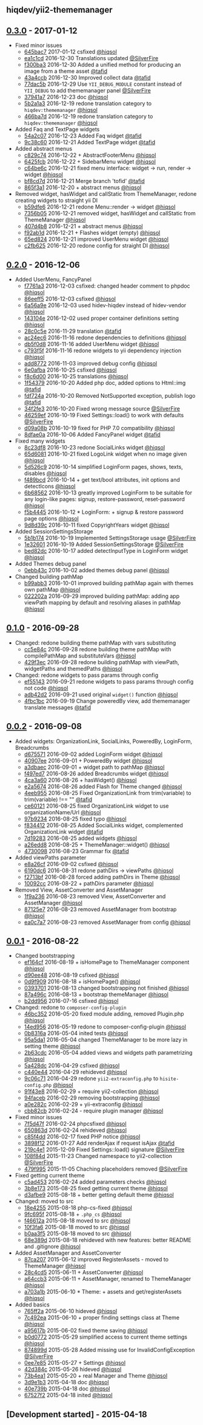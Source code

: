 hiqdev/yii2-thememanager
------------------------

## [0.3.0] - 2017-01-12

- Fixed minor issues
    - [645bac7] 2017-01-12 csfixed [@hiqsol]
    - [ea1c1cd] 2016-12-30 Translations updated [@SilverFire]
    - [f300ba3] 2016-12-30 Added a unified method for producing an image from a theme asset [@tafid]
    - [43a4ccb] 2016-12-30 Improved collect data [@tafid]
    - [77dac5b] 2016-12-29 Use `YII_DEBUG_MODULE` constant instead of `YII_DEBUG` to add thememanager panel [@SilverFire]
    - [37941a7] 2016-12-23 doc [@hiqsol]
    - [5b2a1a3] 2016-12-19 redone translation category to `hiqdev:thememanager` [@hiqsol]
    - [466ba7d] 2016-12-19 redone translation category to `hiqdev:thememanager` [@hiqsol]
- Added Faq and TextPage widgets
    - [54a2c07] 2016-12-23 Added Faq widget [@tafid]
    - [9c38c60] 2016-12-21 Added TextPage widget [@tafid]
- Added abstract menus
    - [c829c74] 2016-12-22 + AbstractFooterMenu [@hiqsol]
    - [6425fcb] 2016-12-22 + SidebarMenu widget [@hiqsol]
    - [c64be6c] 2016-12-21 fixed menu interface: widget -> run, render -> widget [@hiqsol]
    - [bf8cd7d] 2016-12-21 Merge branch 'tofid' [@tafid]
    - [865f3a1] 2016-12-20 + abstract menus [@hiqsol]
- Removed widget, hasWidget and callStatic from ThemeManager, redone creating widgets to straight yii DI
    - [b59dfe6] 2016-12-21 redone Menu::render -> widget [@hiqsol]
    - [7356b05] 2016-12-21 removed widget, hasWidget and callStatic from ThemeManager [@hiqsol]
    - [407d4b8] 2016-12-21 + abstract menus [@hiqsol]
    - [f92ab1d] 2016-12-21 + Flashes widget (empty) [@hiqsol]
    - [65ed824] 2016-12-21 improved UserMenu widget [@hiqsol]
    - [c2fb625] 2016-12-20 redone config for straight DI [@hiqsol]

## [0.2.0] - 2016-12-06

- Added UserMenu, FancyPanel
    - [f7761a3] 2016-12-03 csfixed: changed header comment to phpdoc [@hiqsol]
    - [86eeff5] 2016-12-03 csfixed [@hiqsol]
    - [6a56a9e] 2016-12-03 used hidev-hiqdev instead of hidev-vendor [@hiqsol]
    - [143104e] 2016-12-02 used proper container definitions setting [@hiqsol]
    - [28c0c5e] 2016-11-29 translation [@tafid]
    - [ac24ec6] 2016-11-16 redone dependencies to definitions [@hiqsol]
    - [db5f0d8] 2016-11-16 added UserMenu widget [@hiqsol]
    - [c793f5f] 2016-11-16 redone widgets to yii dependency injection [@hiqsol]
    - [add8772] 2016-11-03 improved debug config [@hiqsol]
    - [6e0afba] 2016-10-25 csfixed [@hiqsol]
    - [f8c6d00] 2016-10-25 translations [@hiqsol]
    - [1f54379] 2016-10-20 Added php doc, added options to Html::img [@tafid]
    - [fdf724a] 2016-10-20 Removed NotSupported exception, publish logo [@tafid]
    - [34f2fe3] 2016-10-20 Fixed wrong message source [@SilverFire]
    - [46259ef] 2016-10-19 Fixed Settings::load() to work with defaults [@SilverFire]
    - [d09a08b] 2016-10-19 fixed for PHP 7.0 compatibility [@hiqsol]
    - [8dfae0a] 2016-10-06 Added FancyPanel widget [@tafid]
- Fixed many widgets
    - [8c23df8] 2016-10-23 redone SocialLinks widget [@hiqsol]
    - [65d6081] 2016-10-21 fixed LogoLink widget when no image given [@hiqsol]
    - [5d526c9] 2016-10-14 simplified LoginForm pages, shows, texts, disables [@hiqsol]
    - [f489bcd] 2016-10-14 + get text/bool attributes, init options and detectIcons [@hiqsol]
    - [6b68562] 2016-10-13 greatly improved LoginForm to be suitable for any login-like pages: signup, restore-password, reset-password [@hiqsol]
    - [f5b4445] 2016-10-12 * LoginForm: + signup & restore password page options [@hiqsol]
    - [9d8d39c] 2016-10-11 fixed CopyrightYears widget [@hiqsol]
- Added SessionSettingsStorage
    - [5b1b174] 2016-10-19 Implemented SettingsStorage usage [@SilverFire]
    - [1e32601] 2016-10-19 Added SessionSettingsStorage [@SilverFire]
    - [bed82dc] 2016-10-17 added detectInputType in LoginForm widget [@hiqsol]
- Added Themes debug panel
    - [0ebb43c] 2016-10-02 added themes debug panel [@hiqsol]
- Changed building pathMap
    - [b99abb3] 2016-10-01 improved building pathMap again with themes own pathMap [@hiqsol]
    - [022202a] 2016-09-29 improved building pathMap: adding app viewPath mapping by default and resolving aliases in pathMap [@hiqsol]

## [0.1.0] - 2016-09-28

- Changed: redone building theme pathMap with vars substituting
    - [cc5e84c] 2016-09-28 redone building theme pathMap with compilePathMap and substituteVars [@hiqsol]
    - [429f3ec] 2016-09-28 redone building pathMap with viewPath, widgetPaths and themedPaths [@hiqsol]
- Changed: redone widgets to pass params through config
    - [ef55143] 2016-09-21 redone widgets to pass params through config not code [@hiqsol]
    - [adb42d2] 2016-09-21 used original `widget()` function [@hiqsol]
    - [4fbc1bc] 2016-09-19 Change poweredBy view, add thememanager translate messages [@tafid]

## [0.0.2] - 2016-09-08

- Added widgets: OrganizationLink, SocialLinks, PoweredBy, LoginForm, Breadcrumbs
    - [d675571] 2016-09-02 added LoginForm widget [@hiqsol]
    - [40907ee] 2016-09-01 + PoweredBy widget [@hiqsol]
    - [a3dbaec] 2016-09-01 + widget path to pathMap [@hiqsol]
    - [f497ed7] 2016-08-26 added Breadcrumbs widget [@hiqsol]
    - [4ca3a60] 2016-08-26 + hasWidget() [@hiqsol]
    - [e2a5674] 2016-08-26 added Flash for Theme changed [@hiqsol]
    - [4eeb955] 2016-08-25 Fixed OrganizationLink from trim(variable) to trim(variable) !== "" [@tafid]
    - [ce60121] 2016-08-25 fixed OrganizationLink widget to use organizationName/Url [@hiqsol]
    - [97b9234] 2016-08-25 fixed typo [@hiqsol]
    - [f834412] 2016-08-25 Added SocialLinks widget, complemented OrganizationLink widget [@tafid]
    - [7d19283] 2016-08-25 added widgets [@hiqsol]
    - [a26edd8] 2016-08-25 + ThemeManager::widget() [@hiqsol]
    - [4730098] 2016-08-23 Grammar fix [@tafid]
- Added viewPaths parameter
    - [e8a26cf] 2016-09-02 csfixed [@hiqsol]
    - [6190dc6] 2016-08-31 redone pathDirs -> viewPaths [@hiqsol]
    - [f2713bf] 2016-08-28 forced adding pathDirs in Theme [@hiqsol]
    - [10092cc] 2016-08-22 + pathDirs parameter [@hiqsol]
- Removed View, AssetConverter and AssetManager
    - [1f9a236] 2016-08-23 removed View, AssetConverter and AssetManager [@hiqsol]
    - [87125e7] 2016-08-23 removed AssetManager from bootstrap [@hiqsol]
    - [ea0c7a7] 2016-08-23 removed AssetManager from config [@hiqsol]

## [0.0.1] - 2016-08-22

- Changed bootstrapping
    - [ef164cf] 2016-08-19 + isHomePage to ThemeManager component [@hiqsol]
    - [d90ee48] 2016-08-19 csfixed [@hiqsol]
    - [0d9f909] 2016-08-18 + isHomePage() [@hiqsol]
    - [0393701] 2016-08-13 changed bootstrapping not finished [@hiqsol]
    - [87a496c] 2016-08-13 + bootstrap themeManager [@hiqsol]
    - [b2dd956] 2016-07-16 csfixed [@hiqsol]
- Changed: redone to `composer-config-plugin`
    - [46bc352] 2016-05-20 fixed module adding, removed Plugin.php [@hiqsol]
    - [14ed956] 2016-05-19 redone to composer-config-plugin [@hiqsol]
    - [0b8316a] 2016-05-04 inited tests [@hiqsol]
    - [95a5da1] 2016-05-04 changed ThemeManager to be more lazy in setting theme [@hiqsol]
    - [2b63cdc] 2016-05-04 added views and widgets path parametrizing [@hiqsol]
    - [5a428dc] 2016-04-29 csfixed [@hiqsol]
    - [c440e44] 2016-04-29 rehideved [@hiqsol]
    - [9c06c71] 2016-04-29 redone `yii2-extraconfig.php` to `hisite-config.php` [@hiqsol]
    - [91f43e8] 2016-02-29 + require yii2-collection [@hiqsol]
    - [94faceb] 2016-02-29 removing bootstrapping [@hiqsol]
    - [a0e282c] 2016-02-29 + yii-extraconfig [@hiqsol]
    - [cbb82cb] 2016-02-24 - require plugin manager [@hiqsol]
- Fixed minor issues
    - [7f5d47f] 2016-02-24 phpcsfixed [@hiqsol]
    - [650863d] 2016-02-24 rehideved [@hiqsol]
    - [c85f4dd] 2016-02-17 fixed PHP notice [@hiqsol]
    - [3898f12] 2016-01-27 Add renderAjax if request isAjax [@tafid]
    - [219c4e1] 2015-12-09 Fixed Settings::load() signature [@SilverFire]
    - [108f84d] 2015-11-23 Changed namespace to yii2-collection [@SilverFire]
    - [479f995] 2015-11-05 Chaching placeholders removed [@SilverFire]
- Fixed getting current theme
    - [c5ad453] 2016-02-24 added parameters checks [@hiqsol]
    - [3b8e173] 2015-08-25 fixed getting current theme [@hiqsol]
    - [d3afbe9] 2015-08-18 + better getting default theme [@hiqsol]
- Changed: moved to src
    - [18e4255] 2015-08-18 php-cs-fixed [@hiqsol]
    - [9fc695f] 2015-08-18 + `.php_cs` [@hiqsol]
    - [f46612a] 2015-08-18 moved to src [@hiqsol]
    - [10f3fa6] 2015-08-18 moved to src [@hiqsol]
    - [b0aa3f5] 2015-08-18 moved to src [@hiqsol]
    - [68e389d] 2015-08-18 rehideved with new features: better README and .gitignore [@hiqsol]
- Added AssetManager and AssetConverter
    - [87ca207] 2015-06-12 improved RegisterAssets - moved to ThemeManager [@hiqsol]
    - [28c4cd5] 2015-06-11 + AssetConverter [@hiqsol]
    - [a64ccb3] 2015-06-11 + AssetManager, renamed to ThemeManager [@hiqsol]
    - [a703a1b] 2015-06-10 * Theme: + assets and get/registerAssets [@hiqsol]
- Added basics
    - [765ff2a] 2015-06-10 hideved [@hiqsol]
    - [7c492ea] 2015-06-10 + proper finding settings class at Theme [@hiqsol]
    - [a95617b] 2015-06-02 fixed theme saving [@hiqsol]
    - [b0d0772] 2015-05-29 simplified access to current theme settings [@hiqsol]
    - [874899d] 2015-05-28 Added missing use for InvalidConfigException [@SilverFire]
    - [0ee7e85] 2015-05-27 + Settings [@hiqsol]
    - [42d384c] 2015-05-26 hideved [@hiqsol]
    - [73b4ea1] 2015-05-20 + real Manager and Theme [@hiqsol]
    - [3d9e1b3] 2015-04-18 doc [@hiqsol]
    - [40e739b] 2015-04-18 doc [@hiqsol]
    - [67527f2] 2015-04-18 inited [@hiqsol]

## [Development started] - 2015-04-18

[@hiqsol]: https://github.com/hiqsol
[sol@hiqdev.com]: https://github.com/hiqsol
[@SilverFire]: https://github.com/SilverFire
[d.naumenko.a@gmail.com]: https://github.com/SilverFire
[@tafid]: https://github.com/tafid
[andreyklochok@gmail.com]: https://github.com/tafid
[@BladeRoot]: https://github.com/BladeRoot
[bladeroot@gmail.com]: https://github.com/BladeRoot
[46bc352]: https://github.com/hiqdev/yii2-thememanager/commit/46bc352
[14ed956]: https://github.com/hiqdev/yii2-thememanager/commit/14ed956
[0b8316a]: https://github.com/hiqdev/yii2-thememanager/commit/0b8316a
[95a5da1]: https://github.com/hiqdev/yii2-thememanager/commit/95a5da1
[2b63cdc]: https://github.com/hiqdev/yii2-thememanager/commit/2b63cdc
[5a428dc]: https://github.com/hiqdev/yii2-thememanager/commit/5a428dc
[c440e44]: https://github.com/hiqdev/yii2-thememanager/commit/c440e44
[9c06c71]: https://github.com/hiqdev/yii2-thememanager/commit/9c06c71
[91f43e8]: https://github.com/hiqdev/yii2-thememanager/commit/91f43e8
[94faceb]: https://github.com/hiqdev/yii2-thememanager/commit/94faceb
[a0e282c]: https://github.com/hiqdev/yii2-thememanager/commit/a0e282c
[cbb82cb]: https://github.com/hiqdev/yii2-thememanager/commit/cbb82cb
[7f5d47f]: https://github.com/hiqdev/yii2-thememanager/commit/7f5d47f
[650863d]: https://github.com/hiqdev/yii2-thememanager/commit/650863d
[c85f4dd]: https://github.com/hiqdev/yii2-thememanager/commit/c85f4dd
[3898f12]: https://github.com/hiqdev/yii2-thememanager/commit/3898f12
[219c4e1]: https://github.com/hiqdev/yii2-thememanager/commit/219c4e1
[108f84d]: https://github.com/hiqdev/yii2-thememanager/commit/108f84d
[479f995]: https://github.com/hiqdev/yii2-thememanager/commit/479f995
[c5ad453]: https://github.com/hiqdev/yii2-thememanager/commit/c5ad453
[3b8e173]: https://github.com/hiqdev/yii2-thememanager/commit/3b8e173
[d3afbe9]: https://github.com/hiqdev/yii2-thememanager/commit/d3afbe9
[18e4255]: https://github.com/hiqdev/yii2-thememanager/commit/18e4255
[9fc695f]: https://github.com/hiqdev/yii2-thememanager/commit/9fc695f
[f46612a]: https://github.com/hiqdev/yii2-thememanager/commit/f46612a
[10f3fa6]: https://github.com/hiqdev/yii2-thememanager/commit/10f3fa6
[b0aa3f5]: https://github.com/hiqdev/yii2-thememanager/commit/b0aa3f5
[68e389d]: https://github.com/hiqdev/yii2-thememanager/commit/68e389d
[87ca207]: https://github.com/hiqdev/yii2-thememanager/commit/87ca207
[28c4cd5]: https://github.com/hiqdev/yii2-thememanager/commit/28c4cd5
[a64ccb3]: https://github.com/hiqdev/yii2-thememanager/commit/a64ccb3
[a703a1b]: https://github.com/hiqdev/yii2-thememanager/commit/a703a1b
[765ff2a]: https://github.com/hiqdev/yii2-thememanager/commit/765ff2a
[7c492ea]: https://github.com/hiqdev/yii2-thememanager/commit/7c492ea
[a95617b]: https://github.com/hiqdev/yii2-thememanager/commit/a95617b
[b0d0772]: https://github.com/hiqdev/yii2-thememanager/commit/b0d0772
[874899d]: https://github.com/hiqdev/yii2-thememanager/commit/874899d
[0ee7e85]: https://github.com/hiqdev/yii2-thememanager/commit/0ee7e85
[42d384c]: https://github.com/hiqdev/yii2-thememanager/commit/42d384c
[73b4ea1]: https://github.com/hiqdev/yii2-thememanager/commit/73b4ea1
[3d9e1b3]: https://github.com/hiqdev/yii2-thememanager/commit/3d9e1b3
[40e739b]: https://github.com/hiqdev/yii2-thememanager/commit/40e739b
[67527f2]: https://github.com/hiqdev/yii2-thememanager/commit/67527f2
[ef164cf]: https://github.com/hiqdev/yii2-thememanager/commit/ef164cf
[d90ee48]: https://github.com/hiqdev/yii2-thememanager/commit/d90ee48
[0d9f909]: https://github.com/hiqdev/yii2-thememanager/commit/0d9f909
[0393701]: https://github.com/hiqdev/yii2-thememanager/commit/0393701
[87a496c]: https://github.com/hiqdev/yii2-thememanager/commit/87a496c
[b2dd956]: https://github.com/hiqdev/yii2-thememanager/commit/b2dd956
[4730098]: https://github.com/hiqdev/yii2-thememanager/commit/4730098
[10092cc]: https://github.com/hiqdev/yii2-thememanager/commit/10092cc
[e8a26cf]: https://github.com/hiqdev/yii2-thememanager/commit/e8a26cf
[d675571]: https://github.com/hiqdev/yii2-thememanager/commit/d675571
[40907ee]: https://github.com/hiqdev/yii2-thememanager/commit/40907ee
[a3dbaec]: https://github.com/hiqdev/yii2-thememanager/commit/a3dbaec
[6190dc6]: https://github.com/hiqdev/yii2-thememanager/commit/6190dc6
[f2713bf]: https://github.com/hiqdev/yii2-thememanager/commit/f2713bf
[f497ed7]: https://github.com/hiqdev/yii2-thememanager/commit/f497ed7
[e2a5674]: https://github.com/hiqdev/yii2-thememanager/commit/e2a5674
[4ca3a60]: https://github.com/hiqdev/yii2-thememanager/commit/4ca3a60
[4eeb955]: https://github.com/hiqdev/yii2-thememanager/commit/4eeb955
[ce60121]: https://github.com/hiqdev/yii2-thememanager/commit/ce60121
[97b9234]: https://github.com/hiqdev/yii2-thememanager/commit/97b9234
[f834412]: https://github.com/hiqdev/yii2-thememanager/commit/f834412
[7d19283]: https://github.com/hiqdev/yii2-thememanager/commit/7d19283
[a26edd8]: https://github.com/hiqdev/yii2-thememanager/commit/a26edd8
[87125e7]: https://github.com/hiqdev/yii2-thememanager/commit/87125e7
[ea0c7a7]: https://github.com/hiqdev/yii2-thememanager/commit/ea0c7a7
[1f9a236]: https://github.com/hiqdev/yii2-thememanager/commit/1f9a236
[cc5e84c]: https://github.com/hiqdev/yii2-thememanager/commit/cc5e84c
[429f3ec]: https://github.com/hiqdev/yii2-thememanager/commit/429f3ec
[ef55143]: https://github.com/hiqdev/yii2-thememanager/commit/ef55143
[adb42d2]: https://github.com/hiqdev/yii2-thememanager/commit/adb42d2
[4fbc1bc]: https://github.com/hiqdev/yii2-thememanager/commit/4fbc1bc
[f7761a3]: https://github.com/hiqdev/yii2-thememanager/commit/f7761a3
[86eeff5]: https://github.com/hiqdev/yii2-thememanager/commit/86eeff5
[6a56a9e]: https://github.com/hiqdev/yii2-thememanager/commit/6a56a9e
[143104e]: https://github.com/hiqdev/yii2-thememanager/commit/143104e
[28c0c5e]: https://github.com/hiqdev/yii2-thememanager/commit/28c0c5e
[ac24ec6]: https://github.com/hiqdev/yii2-thememanager/commit/ac24ec6
[db5f0d8]: https://github.com/hiqdev/yii2-thememanager/commit/db5f0d8
[c793f5f]: https://github.com/hiqdev/yii2-thememanager/commit/c793f5f
[add8772]: https://github.com/hiqdev/yii2-thememanager/commit/add8772
[6e0afba]: https://github.com/hiqdev/yii2-thememanager/commit/6e0afba
[f8c6d00]: https://github.com/hiqdev/yii2-thememanager/commit/f8c6d00
[8c23df8]: https://github.com/hiqdev/yii2-thememanager/commit/8c23df8
[65d6081]: https://github.com/hiqdev/yii2-thememanager/commit/65d6081
[1f54379]: https://github.com/hiqdev/yii2-thememanager/commit/1f54379
[fdf724a]: https://github.com/hiqdev/yii2-thememanager/commit/fdf724a
[34f2fe3]: https://github.com/hiqdev/yii2-thememanager/commit/34f2fe3
[46259ef]: https://github.com/hiqdev/yii2-thememanager/commit/46259ef
[d09a08b]: https://github.com/hiqdev/yii2-thememanager/commit/d09a08b
[5b1b174]: https://github.com/hiqdev/yii2-thememanager/commit/5b1b174
[1e32601]: https://github.com/hiqdev/yii2-thememanager/commit/1e32601
[bed82dc]: https://github.com/hiqdev/yii2-thememanager/commit/bed82dc
[5d526c9]: https://github.com/hiqdev/yii2-thememanager/commit/5d526c9
[f489bcd]: https://github.com/hiqdev/yii2-thememanager/commit/f489bcd
[6b68562]: https://github.com/hiqdev/yii2-thememanager/commit/6b68562
[f5b4445]: https://github.com/hiqdev/yii2-thememanager/commit/f5b4445
[9d8d39c]: https://github.com/hiqdev/yii2-thememanager/commit/9d8d39c
[8dfae0a]: https://github.com/hiqdev/yii2-thememanager/commit/8dfae0a
[0ebb43c]: https://github.com/hiqdev/yii2-thememanager/commit/0ebb43c
[b99abb3]: https://github.com/hiqdev/yii2-thememanager/commit/b99abb3
[022202a]: https://github.com/hiqdev/yii2-thememanager/commit/022202a
[645bac7]: https://github.com/hiqdev/yii2-thememanager/commit/645bac7
[ea1c1cd]: https://github.com/hiqdev/yii2-thememanager/commit/ea1c1cd
[f300ba3]: https://github.com/hiqdev/yii2-thememanager/commit/f300ba3
[43a4ccb]: https://github.com/hiqdev/yii2-thememanager/commit/43a4ccb
[77dac5b]: https://github.com/hiqdev/yii2-thememanager/commit/77dac5b
[37941a7]: https://github.com/hiqdev/yii2-thememanager/commit/37941a7
[54a2c07]: https://github.com/hiqdev/yii2-thememanager/commit/54a2c07
[c829c74]: https://github.com/hiqdev/yii2-thememanager/commit/c829c74
[6425fcb]: https://github.com/hiqdev/yii2-thememanager/commit/6425fcb
[c64be6c]: https://github.com/hiqdev/yii2-thememanager/commit/c64be6c
[bf8cd7d]: https://github.com/hiqdev/yii2-thememanager/commit/bf8cd7d
[9c38c60]: https://github.com/hiqdev/yii2-thememanager/commit/9c38c60
[b59dfe6]: https://github.com/hiqdev/yii2-thememanager/commit/b59dfe6
[7356b05]: https://github.com/hiqdev/yii2-thememanager/commit/7356b05
[407d4b8]: https://github.com/hiqdev/yii2-thememanager/commit/407d4b8
[f92ab1d]: https://github.com/hiqdev/yii2-thememanager/commit/f92ab1d
[65ed824]: https://github.com/hiqdev/yii2-thememanager/commit/65ed824
[c2fb625]: https://github.com/hiqdev/yii2-thememanager/commit/c2fb625
[865f3a1]: https://github.com/hiqdev/yii2-thememanager/commit/865f3a1
[5b2a1a3]: https://github.com/hiqdev/yii2-thememanager/commit/5b2a1a3
[466ba7d]: https://github.com/hiqdev/yii2-thememanager/commit/466ba7d
[Under development]: https://github.com/hiqdev/yii2-thememanager/compare/0.2.0...HEAD
[0.2.0]: https://github.com/hiqdev/yii2-thememanager/compare/0.1.0...0.2.0
[0.1.0]: https://github.com/hiqdev/yii2-thememanager/compare/0.0.2...0.1.0
[0.0.2]: https://github.com/hiqdev/yii2-thememanager/compare/0.0.1...0.0.2
[0.0.1]: https://github.com/hiqdev/yii2-thememanager/releases/tag/0.0.1
[0.3.0]: https://github.com/hiqdev/yii2-thememanager/compare/0.2.0...0.3.0
